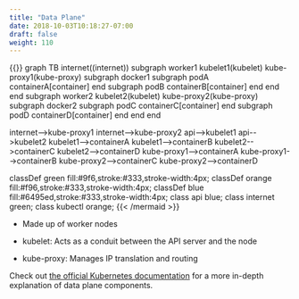 ```yaml
---
title: "Data Plane"
date: 2018-10-03T10:18:27-07:00
draft: false
weight: 110
---
```


{{<mermaid>}}
graph TB
internet((internet))
    subgraph worker1
      kubelet1(kubelet)
      kube-proxy1(kube-proxy)
      subgraph docker1
        subgraph podA
          containerA[container]
        end
        subgraph podB
          containerB[container]
        end
      end
    end
    subgraph worker2
      kubelet2(kubelet)
      kube-proxy2(kube-proxy)
      subgraph docker2
        subgraph podC
          containerC[container]
        end
        subgraph podD
          containerD[container]
        end
      end
    end

  internet-->kube-proxy1
  internet-->kube-proxy2
  api-->kubelet1
  api-->kubelet2
  kubelet1-->containerA
  kubelet1-->containerB
  kubelet2-->containerC
  kubelet2-->containerD
  kube-proxy1-->containerA
  kube-proxy1-->containerB
  kube-proxy2-->containerC
  kube-proxy2-->containerD

  classDef green fill:#9f6,stroke:#333,stroke-width:4px;
  classDef orange fill:#f96,stroke:#333,stroke-width:4px;
  classDef blue fill:#6495ed,stroke:#333,stroke-width:4px;
  class api blue;
  class internet green;
  class kubectl orange;
{{< /mermaid >}}

* Made up of worker nodes

* kubelet: Acts as a conduit between the API server and the node

* kube-proxy: Manages IP translation and routing

Check out [the official Kubernetes documentation](https://kubernetes.io/docs/concepts/overview/components/#node-components) for a more in-depth explanation of data plane components.
